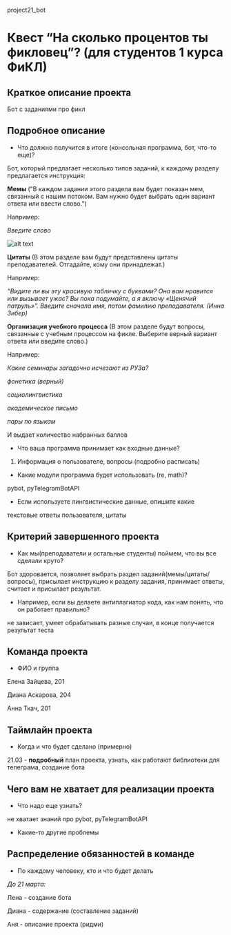 project21_bot
# Квест “На сколько процентов ты фикловец”? (для студентов 1 курса ФиКЛ)

## Краткое описание проекта

Бот с заданиями про фикл 


## Подробное описание
* Что должно получится в итоге (консольная программа, бот, что-то еще)?

Бот, который предлагает несколько типов заданий, к каждому разделу предлагается инструкция: 

**Мемы** ("В каждом задании этого раздела вам будет показан мем, связанный с нашим потоком. Вам нужно будет выбрать один вариант ответа или ввести слово.")

Например: 

*Введите слово*

![alt text](https://sun9-6.userapi.com/impg/AcFoF4MPLEMPs2DESBLPX1xI5RLMcor8-XjTyQ/h5epHIYDODo.jpg?size=1239x736&quality=96&sign=7d1c1a38758938b2aca21082123a43c5&type=album)

**Цитаты** (В этом разделе вам будут представлены цитаты преподавателей. Отгадайте, кому они принадлежат.)

Например:

*“Видите ли вы эту красивую табличку с буквами? Она вам нравится или вызывает ужас? Вы пока подумайте, а я включу «Щенячий патруль»”. Введите сначала имя, потом фамилию преподавателя. (Инна Зибер)*

**Организация учебного процесса** (В этом разделе будут вопросы, связанные с учебным процессом на фикле. Выберите верный вариант ответа или введите слово.)

Например: 

*Какие семинары загадочно исчезают из РУЗа?*

*фонетика (верный)*

*социолингвистика*

*академическое письмо*

*пары по языкам*

И выдает количество набранных баллов
 
* Что ваша программа принимает как входные данные?

1) Информация о пользователе, вопросы (подробно расписать)
* Какие модули программа будет использовать (re, math)?

pybot, pyTelegramBotAPI
* Если используете лингвистические данные, опишите какие

текстовые ответы пользователя, цитаты

## Критерий завершенного проекта
* Как мы(преподаватели и остальные студенты) поймем, что вы все сделали круто?

Бот здоровается, позволяет выбрать раздел заданий(мемы/цитаты/вопросы), присылает инструкцию к разделу задания, принимает ответы, считает и присылает результат. 
* Например, если вы делаете антиплагиатор кода, как нам понять, что он работает правильно?

не зависает, умеет обрабатывать разные случаи, в конце получается результат теста
## Команда проекта

* ФИО и группа 

Елена Зайцева, 201 

Диана Аскарова, 204

Анна Ткач, 201 

## Таймлайн проекта
* Когда и что будет сделано (примерно)

21.03 - **подробный** план проекта, узнать, как работают библиотеки для телеграма, создание бота

## Чего вам не хватает для реализации проекта
* Что надо еще узнать?

не хватает знаний про pybot, pyTelegramBotAPI
* Какие-то другие проблемы

## Распределение обязанностей в команде
* По каждому человеку, кто и что будет делать

*До 21 марта:*

Лена - создание бота

Диана - содержание (составление заданий)

Аня - описание проекта (ридми)
